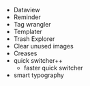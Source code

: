 - Dataview
- Reminder
- Tag wrangler
- Templater
- Trash Explorer
- Clear unused images
- Creases
- quick switcher++
	- faster quick switcher
- smart typography


